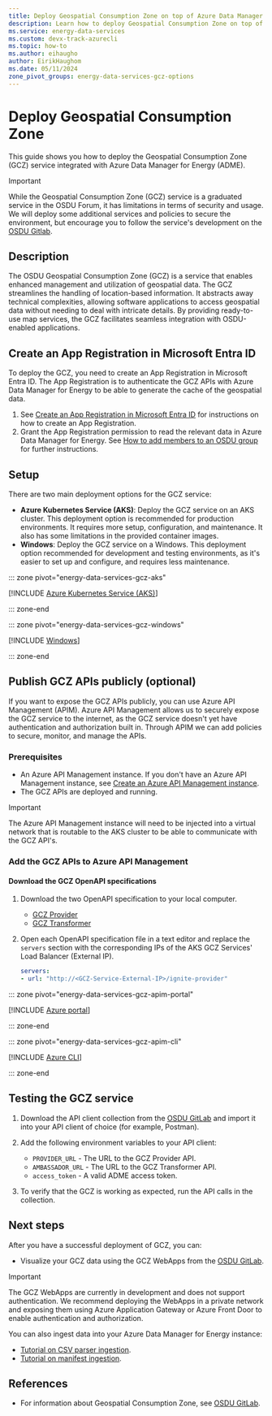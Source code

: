 ```yaml
---
title: Deploy Geospatial Consumption Zone on top of Azure Data Manager for Energy
description: Learn how to deploy Geospatial Consumption Zone on top of your Azure Data Manager for Energy instance.
ms.service: energy-data-services
ms.custom: devx-track-azurecli
ms.topic: how-to
ms.author: eihaugho
author: EirikHaughom
ms.date: 05/11/2024
zone_pivot_groups: energy-data-services-gcz-options
---
```


# Deploy Geospatial Consumption Zone

This guide shows you how to deploy the Geospatial Consumption Zone (GCZ) service integrated with Azure Data Manager for Energy (ADME).

> [!IMPORTANT]
> While the Geospatial Consumption Zone (GCZ) service is a graduated service in the OSDU Forum, it has limitations in terms of security and usage. We will deploy some additional services and policies to secure the environment, but encourage you to follow the service's development on the [OSDU Gitlab](https://community.opengroup.org/osdu/platform/consumption/geospatial/-/wikis/home).

## Description

The OSDU Geospatial Consumption Zone (GCZ) is a service that enables enhanced management and utilization of geospatial data. The GCZ streamlines the handling of location-based information. It abstracts away technical complexities, allowing software applications to access geospatial data without needing to deal with intricate details. By providing ready-to-use map services, the GCZ facilitates seamless integration with OSDU-enabled applications.

## Create an App Registration in Microsoft Entra ID

To deploy the GCZ, you need to create an App Registration in Microsoft Entra ID. The App Registration is to authenticate the GCZ APIs with Azure Data Manager for Energy to be able to generate the cache of the geospatial data.

1. See [Create an App Registration in Microsoft Entra ID](/azure/active-directory/develop/quickstart-register-app) for instructions on how to create an App Registration.
1. Grant the App Registration permission to read the relevant data in Azure Data Manager for Energy. See [How to add members to an OSDU group](./how-to-manage-users.md#add-members-to-an-osdu-group-in-a-data-partition) for further instructions.

## Setup

There are two main deployment options for the GCZ service:
- **Azure Kubernetes Service (AKS)**: Deploy the GCZ service on an AKS cluster. This deployment option is recommended for production environments. It requires more setup, configuration, and maintenance. It also has some limitations in the provided container images.
- **Windows**: Deploy the GCZ service on a Windows. This deployment option recommended for development and testing environments, as it's easier to set up and configure, and requires less maintenance.

::: zone pivot="energy-data-services-gcz-aks"

[!INCLUDE [Azure Kubernetes Service (AKS)](includes/how-to/how-to-deploy-gcz/deploy-gcz-on-aks.md)]

::: zone-end

::: zone pivot="energy-data-services-gcz-windows"

[!INCLUDE [Windows](includes/how-to/how-to-deploy-gcz/deploy-gcz-on-windows.md)]

::: zone-end

## Publish GCZ APIs publicly (optional)

If you want to expose the GCZ APIs publicly, you can use Azure API Management (APIM).
Azure API Management allows us to securely expose the GCZ service to the internet, as the GCZ service doesn't yet have authentication and authorization built in.
Through APIM we can add policies to secure, monitor, and manage the APIs.

### Prerequisites

- An Azure API Management instance. If you don't have an Azure API Management instance, see [Create an Azure API Management instance](/azure/api-management/get-started-create-service-instance).
- The GCZ APIs are deployed and running.

> [!IMPORTANT]
> The Azure API Management instance will need to be injected into a virtual network that is routable to the AKS cluster to be able to communicate with the GCZ API's.

### Add the GCZ APIs to Azure API Management

#### Download the GCZ OpenAPI specifications

1. Download the two OpenAPI specification to your local computer.
    - [GCZ Provider](https://github.com/microsoft/adme-samples/blob/main/services/gcz/gcz-openapi-provider.yaml)
    - [GCZ Transformer](https://github.com/microsoft/adme-samples/blob/main/services/gcz/gcz-openapi-transformer.yaml)
1. Open each OpenAPI specification file in a text editor and replace the `servers` section with the corresponding IPs of the AKS GCZ Services' Load Balancer (External IP).

    ```yaml
    servers:
    - url: "http://<GCZ-Service-External-IP>/ignite-provider"
    ```

::: zone pivot="energy-data-services-gcz-apim-portal"

[!INCLUDE [Azure portal](includes/how-to/how-to-deploy-gcz/deploy-gcz-apim-portal.md)]

::: zone-end

::: zone pivot="energy-data-services-gcz-apim-cli"

[!INCLUDE [Azure CLI](includes/how-to/how-to-deploy-gcz/deploy-gcz-apim-cli.md)]

::: zone-end

## Testing the GCZ service

1. Download the API client collection from the [OSDU GitLab](https://community.opengroup.org/osdu/platform/consumption/geospatial/-/blob/master/docs/test-assets/postman/Geospatial%20Consumption%20Zone%20-%20Provider%20Postman%20Tests.postman_collection.json?ref_type=heads) and import it into your API client of choice (for example, Postman).
1. Add the following environment variables to your API client:
    - `PROVIDER_URL` - The URL to the GCZ Provider API.
    - `AMBASSADOR_URL` - The URL to the GCZ Transformer API.
    - `access_token` - A valid ADME access token.

1. To verify that the GCZ is working as expected, run the API calls in the collection.

## Next steps
After you have a successful deployment of GCZ, you can:

- Visualize your GCZ data using the GCZ WebApps from the [OSDU GitLab](https://community.opengroup.org/osdu/platform/consumption/geospatial/-/tree/master/docs/test-assets/webapps?ref_type=heads).

> [!IMPORTANT]
> The GCZ WebApps are currently in development and does not support authentication. We recommend deploying the WebApps in a private network and exposing them using Azure Application Gateway or Azure Front Door to enable authentication and authorization.

You can also ingest data into your Azure Data Manager for Energy instance:

- [Tutorial on CSV parser ingestion](tutorial-csv-ingestion.md).
- [Tutorial on manifest ingestion](tutorial-manifest-ingestion.md).
    
## References

- For information about Geospatial Consumption Zone, see [OSDU GitLab](https://community.opengroup.org/osdu/platform/consumption/geospatial/).
